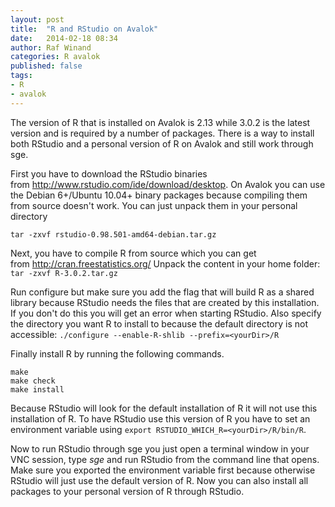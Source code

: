 ```yaml
---
layout: post
title:  "R and RStudio on Avalok"
date:   2014-02-18 08:34
author: Raf Winand
categories: R avalok
published: false
tags:
- R
- avalok
---
```

The version of R that is installed on Avalok is 2.13 while 3.0.2 is the latest version and is required by a number of packages. There is a way to install both RStudio and a personal version of R on Avalok and still work through sge.

First you have to download the RStudio binaries from http://www.rstudio.com/ide/download/desktop. On Avalok you can use the Debian 6+/Ubuntu 10.04+ binary packages because compiling them from source doesn't work. You can just unpack them in your personal directory

```
tar -zxvf rstudio-0.98.501-amd64-debian.tar.gz
```

Next, you have to compile R from source which you can get from http://cran.freestatistics.org/ Unpack the content in your home folder: `tar -zxvf R-3.0.2.tar.gz`

Run configure but make sure you add the flag that will build R as a shared library because RStudio needs the files that are created by this installation. If you don't do this you will get an error when starting RStudio. Also specify the directory you want R to install to because the default directory is not accessible: `./configure --enable-R-shlib --prefix=<yourDir>/R`

Finally install R by running the following commands.

```
make
make check
make install
```

Because RStudio will look for the default installation of R it will not use this installation of R. To have RStudio use this version of R you have to set an environment variable using `export RSTUDIO_WHICH_R=<yourDir>/R/bin/R`.

Now to run RStudio through sge you just open a terminal window in your VNC session, type *sge* and run RStudio from the command line that opens. Make sure you exported the environment variable first because otherwise RStudio will just use the default version of R. Now you can also install all packages to your personal version of R through RStudio.
